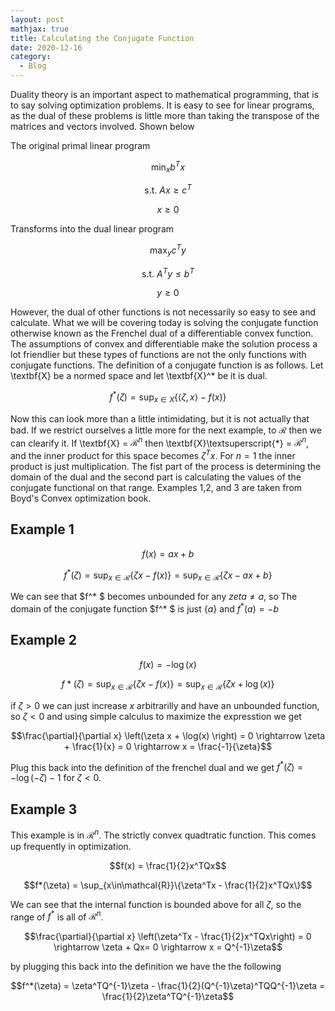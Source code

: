```yaml
---
layout: post
mathjax: true
title: Calculating the Conjugate Function
date: 2020-12-16
category:
  - Blog
---
```


Duality theory is an important aspect to mathematical programming, that is to say solving optimization problems. It is easy to see for linear programs, as the dual of these problems is little more than taking the transpose of the matrices and vectors involved. Shown below

The original primal linear program

$$\min_{x} b^Tx$$

$$\text{s.t. } Ax \geq c^T$$

$$x\geq 0$$

Transforms into the dual linear program

$$\max_{y} c^Ty$$

$$\text{s.t. } A^Ty \leq b^T$$

$$y\geq 0$$

However, the dual of other functions is not necessarily so easy to see and calculate. What we will be covering today is solving the conjugate function otherwise known as the Frenchel dual of a differentiable convex function. The assumptions of convex and differentiable make the solution process a lot friendlier but these types of functions are not the only functions with conjugate functions. The definition of a conjugate function is as follows. Let \textbf{X} be a normed space and let \textbf{X}^* be it is dual.

$$f^*(\zeta) = \sup_{x\in X}\{\langle \zeta,x\rangle - f(x)\}$$

Now this can look more than a little intimidating, but it is not actually that bad. If we restrict ourselves a little more for the next example, to $\mathcal{R}$ then we can clearify it. If \textbf{X} = $\mathcal{R}^n$ then \textbf{X}\textsuperscript{*} = $\mathcal{R}^n$, and the inner product for this space becomes $\zeta^Tx$. For $n=1$ the inner product is just multiplication. The fist part of the process is determining the domain of the dual and the second part is calculating the values of the conjugate functional on that range. Examples 1,2, and 3 are taken from Boyd's Convex optimization book.

## Example 1

$$f(x) = ax+b$$

$$f^*(\zeta) = \sup_{x\in\mathcal{R}}\{\zeta x - f(x)\} = \sup_{x\in\mathcal{R}}\{\zeta x - ax+b\}$$

We can see that $f^* $ becomes unbounded for any $zeta\neq a$, so The domain of the conjugate function $f^* $ is just $\{a\}$ and $f^* (a) = -b$

## Example 2

$$f(x) = -\log(x)$$

$$f* (\zeta) = \sup_{x\in\mathcal{R}}\{\zeta x - f(x)\} = \sup_{x\in\mathcal{R}}\{\zeta x + \log(x)\}$$

if $\zeta > 0$ we can just increase $x$ arbitrarilly and have an unbounded function, so $\zeta<0$ and using simple calculus to maximize the expresstion we get

$$\frac{\partial}{\partial x} \left(\zeta x + \log(x) \right) = 0 \rightarrow \zeta + \frac{1}{x} = 0 \rightarrow x = \frac{-1}{\zeta}$$

Plug this back into the definition of the frenchel dual and we get $f^* (\zeta) = -\log(-\zeta) - 1$ for $\zeta < 0$.

## Example 3
This example is in $\mathcal{R}^n$. The strictly convex quadtratic function. This comes up frequently in optimization.

$$f(x) = \frac{1}{2}x^TQx$$

$$f*(\zeta) = \sup_{x\in\mathcal{R}}\{\zeta^Tx - \frac{1}{2}x^TQx\}$$

We can see that the internal function is bounded above for all $\zeta$, so the range of $f^*$ is all of $\mathcal{R}^n$.

$$\frac{\partial}{\partial x} \left(\zeta^Tx - \frac{1}{2}x^TQx\right) = 0 \rightarrow \zeta + Qx= 0 \rightarrow x = Q^{-1}\zeta$$

by plugging this back into the definition we have the the following

$$f^*(\zeta) = \zeta^TQ^{-1}\zeta - \frac{1}{2}(Q^{-1}\zeta)^TQQ^{-1}\zeta = \frac{1}{2}\zeta^TQ^{-1}\zeta$$

